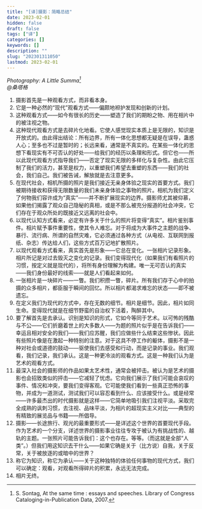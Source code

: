 ```yaml
---
title: "[译]摄影：简略总结"
date: 2023-02-01
hidden: false
draft: false
tags: ["译"]
categories: []
keywords: []
description: ""
slug: "202301311050"
lastmod: 2023-02-01
---
```


*Photography: A Little Summa[^1]<br>
@桑塔格*

1. 摄影首先是一种观看方式，而非看本身。
2. 它是一种必然的“现代”观看方式——偏颇地袒护发现和创新的计划。
3. 这种观看方式——如今有很长的历史——塑造了我们的期盼之物、用在相片中的被注视之物。
4. 这种现代观看方式是去碎片化地看。它使人感觉现实本质上是无限的，知识是开放式的。由此得出结论：所有边界，所有一体化思想都无疑是在误导，蛊惑人心；至多也不过是暂时的；长远来看，通常是不真实的。在某些一体化的思想下看现实有不可否认的好处——给我们的经历以条理和形式。但它也——所以此现代观看方式指导我们——否定了现实无限的多样化与复杂性。由此它压制了我们的活力，甚至是权力，以重塑我们希望去重塑的东西——我们的社会，我们自己。我们被告诫，解放就是去注意更多。
5. 在现代社会，相机所摄的照片是我们接近无亲身体验之现实的首要方式。我们被期待接收和获得无限数量的我们未亲身体验之事物的照片。相机为我们定义了何物我们容许成为“真实”——并不断扩展现实的边界。摄影师尤其被仰慕，如果他们揭露了观众自己隐秘的真相，或是不那么被充分报道的社会冲突，它们存在于观众所处的既接近又远离的社会中。
6. 以现代认知方式看来，必定有许多关于什么的照片将变得“真实”。相片鉴别事件。相片赋予事件重要性，使其令人难忘。对于将成为大事件之主题的战争、暴行、流行病、所谓的自然灾难，它必须通过各种方式（从电视、互联网到报纸、杂志）传达给人们，这些方式百万记地扩散照片。
7. 以现代观看方式看来，真实首先是形象——它总在变化。一张相片记录形象。相片所记是对过去毁灭之变化的记录。我们变得现代化（如果我们有看照片的习惯，按定义就是现代的），将所有身份理解为构建。唯一无可否认的真实——我们身份最好的线索——就是人们看起来如何。
8. 一张相片是一块碎片——一瞥。我们积攒一瞥，碎片。所有我们存于心中的拍摄的众多相片，都臣服于瞬间的回忆。所以相片都渴求难忘的状态——即不被遗忘。
9. 在定义我们为现代的方式中，存在无数的细节。相片是细节。因此，相片如同生命。变得现代就是在细节野蛮的自治权下活着，陶醉其中。
10. 要了解首先是去承认。识别是知识的形式，它如今等同于艺术。以可怖的残酷与不公——它们折磨着世上的大多数人——为题的照片似乎是在告诉我们——幸运且相对安全的我们——我们应苏醒，我们应做些什么结束这些惨状。因此有些照片像是在激起一种特别的注意。对于这具不停工作的躯体，摄影不是一种对社会或道德的鼓动——驱使我们去感受和行动，而是记录的事业。我们观看，我们记录，我们承认。这是一种更冷淡的观看方式。这是一种我们认为是艺术的观看方式。
11. 最深入社会的摄影师的作品如果太艺术性，通常会被抨击。被认为是艺术的摄影也会招致类似的抨击——它减轻了忧虑。它向我们展示了我们可能会哀叹的事件、情况和冲突，要我们变得客观。它可能使我们看到一些真正恐怖的事物，并成为一道测试，测试我们可以容忍看到什么、应该接受什么。或是经常——许多最杰出的时代摄影就是这样——它简单地吸引我们注视平淡。采取完全成熟的讽刺习惯，去注视、品味平淡，为相片的超现实主义对比——典型的有精致的展览品与书籍——所倡导。
12. 摄影——长途旅行、观光的最重要形式——是详述这个世界的首要现代手段。作为艺术的一个分支，详述世界的摄影事业往往专攻于被认为有挑战性的、越轨的主题。一张照片可能告诉我们：这个也存在。等等。（而这就是全部“人类”。）但我们用这知识去干什么——如果它确是关于（比方说）自我，关于反常，关于被放逐的或暗中的世界？
13. 称它为知识，称它为承认——关于这种独特的体验任何事物的现代方式，我们可以确定：观看，对观看所得碎片的积累，永远无法完成。
14. 相片无终。

[^1]: S. Sontag, At the same time : essays and speeches. Library of Congress Cataloging-in-Publication Data, 2007.


